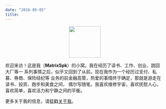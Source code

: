 ```yaml
---
date: "2016-05-05"
title: 
---
```


<center>
<img src="/images/logo.png" width="100px" height="100px">
</center>


欢迎来访！这是我（**MatrixSpk**）的小窝。我在经历了读书、工作、创业、跳回大厂等一
系列事情之后，似乎又回到了从前。现在我作为一个经历过支付、私募、券商、保险经纪等
业务的前金融高管，热爱的事情终于确定，那就是游走在读书、投资、跑步和美食之间，
偶尔写随笔。我喜欢维修宇宙，喜欢抚慰人心，喜欢简单，喜欢活力和宁静之间的平衡。

更多关于我的信息，请猛戳[关于我](https://gewutang.com/about)。
